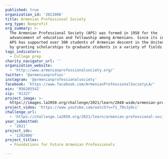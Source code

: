 ```yaml
---
published: true
organization_id: '2021006'
title: Armenian Professional Society
org_type: Nonprofit
org_summary: >-
  ​The Armenian Professional Society (APS) was formed in 1958 for the
  advancement of education and fellowship among Armenians. Since its inception,
  APS has supported over 300 students of Armenian descent in the United States
  by granting scholarships to graduate students in a variety of fields.
tags_indicators:
  - College prep
charity_navigator_url: ''
organization_website:
  - 'http://www.armenianprofessionalsociety.org/'
twitter: '@armenianprofsoc'
instagram: '@armenianprofessionalsociety'
facebook: 'https://www.facebook.com/ArmenianProfessionalSocietyLA/'
ein: '956205542'
zip: '91327'
project_image: >-
  https://images.la2050.org/challenge/2021/learn/2048-wide/armenian-professional-society.jpg
project_video: 'https://www.youtube.com/watch?v=f1_79vJyOcc'
challenge_url:
  - 'https://challenge.la2050.org/2021/learn/armenian-professional-society/'
year_submitted:
  - '2021'
project_ids:
  - '1202006'
project_titles:
  - Foundations for Future Armenian Professionals

---
```

